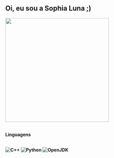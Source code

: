 ## Oi, eu sou a Sophia Luna ;) 


<p 
<a href="https://github.com/sophia-luna/">
      <img width=325  src="https://github-readme-stats.vercel.app/api/top-langs/?username=sophia-luna&hide=c%23,powershell,Mathematica,Ruby,Objective-C,Objective-C%2b%2b,Cuda&title_color=61dafb&text_color=ffffff&icon_color=61dafb&bg_color=20232a&langs_count=8&layout=compact&border_color=61dafb&hide_border=true" />
 </a>
</p>


<html>
  <br/>
  <strong>Linguagens<br /><br />
</html>

![C++](https://img.shields.io/badge/C%2B%2B-00599C?style=for-the-badge&logo=c%2B%2B&logoColor=white)
![Python](https://img.shields.io/badge/Python-3776AB?style=for-the-badge&logo=python&logoColor=white)
![OpenJDK](https://img.shields.io/badge/Java-ED8B00?style=for-the-badge&logo=openjdk&logoColor=white)

 
